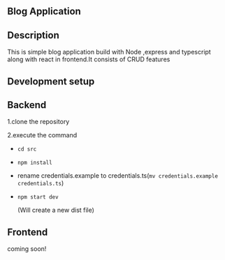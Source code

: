 ## Blog Application 
## Description
This is simple blog application build with Node ,express and typescript along with react in frontend.It consists of CRUD features

## Development setup

## Backend ##

1.clone the repository

2.execute the command
 - `cd src`
 - `npm install`
 - rename credentials.example to credentials.ts(`mv credentials.example credentials.ts`)
 - `npm start dev`
    
    (Will create a new dist file)



## Frontend ## 
  coming soon! 

